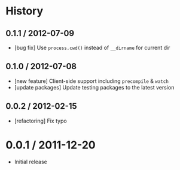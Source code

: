# History

## 0.1.1 / 2012-07-09

- [bug fix] Use `process.cwd()` instead of `__dirname` for current dir



## 0.1.0 / 2012-07-08

- [new feature] Client-side support including `precompile` & `watch`
- [update packages] Update testing packages to the latest version



## 0.0.2 / 2012-02-15

- [refactoring] Fix typo



# 0.0.1 / 2011-12-20

- Initial release
